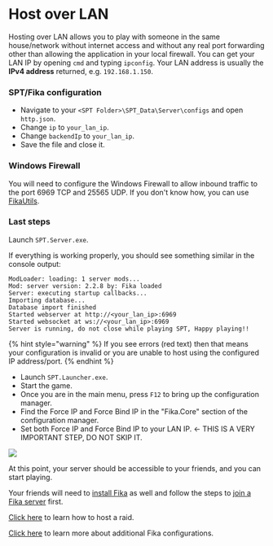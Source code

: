 # Host over LAN

Hosting over LAN allows you to play with someone in the same house/network without internet access and without any real port forwarding other than allowing the application in your local firewall. You can get your LAN IP by opening `cmd` and typing `ipconfig`. Your LAN address is usually the **IPv4 address** returned, e.g. `192.168.1.150`.

### SPT/Fika configuration

* Navigate to your `<SPT Folder>\SPT_Data\Server\configs` and open `http.json`.
* Change `ip` to `your_lan_ip`.
* Change `backendIp` to `your_lan_ip`.
* Save the file and close it.

### Windows Firewall

You will need to configure the Windows Firewall to allow inbound traffic to the port 6969 TCP and 25565 UDP. If you don't know how, you can use [FikaUtils](https://github.com/Lacyway/FikaUtils/releases/latest).

### Last steps

Launch `SPT.Server.exe`.

If everything is working properly, you should see something similar in the console output:

```
ModLoader: loading: 1 server mods...
Mod: server version: 2.2.8 by: Fika loaded
Server: executing startup callbacks...
Importing database...
Database import finished
Started webserver at http://<your_lan_ip>:6969
Started websocket at ws://<your_lan_ip>:6969
Server is running, do not close while playing SPT, Happy playing!!
```

{% hint style="warning" %}
If you see errors (red text) then that means your configuration is invalid or you are unable to host using the configured IP address/port.
{% endhint %}

* Launch `SPT.Launcher.exe`.
* Start the game.
* Once you are in the main menu, press `F12` to bring up the configuration manager.
* Find the Force IP and Force Bind IP in the "Fika.Core" section of the configuration manager.
* Set both Force IP and Force Bind IP to your LAN IP. <- THIS IS A VERY IMPORTANT STEP, DO NOT SKIP IT.

![](https://github.com/user-attachments/assets/37ebd47c-ec4a-441f-9939-9d5483eec4a9)

At this point, your server should be accessible to your friends, and you can start playing.

Your friends will need to [install Fika](https://github.com/project-fika/Fika-Documentation/wiki/02.-Installing-Fika) as well and follow the steps to [join a Fika server](https://github.com/project-fika/Fika-Documentation/wiki/04.-Joining-a-Fika-server) first.

[Click here](https://github.com/project-fika/Fika-Documentation/wiki/05.-Playing-Fika) to learn how to host a raid.

[Click here](https://github.com/project-fika/Fika-Documentation/wiki/06.-Fika-configuration) to learn more about additional Fika configurations.
